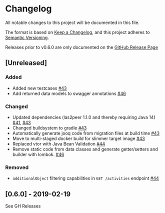 # Changelog
All notable changes to this project will be documented in this file.

The format is based on [Keep a Changelog](https://keepachangelog.com/en/1.0.0/),
and this project adheres to [Semantic Versioning](https://semver.org/spec/v2.0.0.html).

Releases prior to v0.6.0 are only documented on the [GitHub Release Page](https://github.com/rwth-acis/las2peer-ActivityTracker/releases)

## [Unreleased]

### Added
- Added new testcases [#43](https://github.com/rwth-acis/las2peer-ActivityTracker/pull/43)
- Add returned data models to swagger annotations [#46](https://github.com/rwth-acis/las2peer-ActivityTracker/pull/46)

### Changed
- Updated dependencies (las2peer 1.1.0 and thereby requiring Java 14) [#41](https://github.com/rwth-acis/las2peer-ActivityTracker/pull/41), [#43](https://github.com/rwth-acis/las2peer-ActivityTracker/pull/43)
- Changed buildsystem to gradle [#43](https://github.com/rwth-acis/las2peer-ActivityTracker/pull/43)
- Automatically generate jooq code from migration files at build time [#43](https://github.com/rwth-acis/las2peer-ActivityTracker/pull/43)
- Move to multi-staged docker build for slimmer target image [#43](https://github.com/rwth-acis/las2peer-ActivityTracker/pull/43)
- Replaced vtor with Java Bean Validation [#44](https://github.com/rwth-acis/las2peer-ActivityTracker/pull/44)
- Remove static code from data classes and generate getter/setters and builder with
  lombok. [#46](https://github.com/rwth-acis/las2peer-ActivityTracker/pull/46)

### Removed

- `additionalObject` filtering capabilities in `GET /activities` endpoint [#44](https://github.com/rwth-acis/las2peer-ActivityTracker/pull/44)

## [0.6.0] - 2019-02-19

See GH Releases

